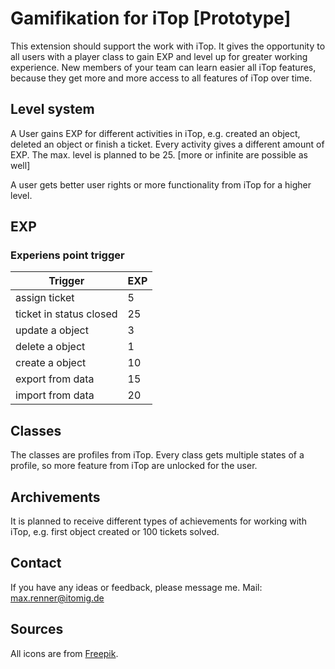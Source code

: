 # Gamifikation for iTop [Prototype]

This extension should support the work with iTop. It gives the opportunity to all users with a player class to gain EXP and level up for greater working experience. New members of your team can learn easier all iTop features,  because they get more and more access to all features of iTop over time.

## Level system 

A User gains EXP for different activities in iTop, e.g. created an object, deleted an object or finish a ticket. Every activity gives a different amount of EXP.
The max. level is planned to be 25. [more or infinite are possible as well] 

A user gets better user rights or more functionality from iTop for a higher level.

## EXP 

### Experiens point trigger 

| Trigger | EXP |
| -------- | -------- |
| assign ticket | 5 |
| ticket in status closed | 25 |
| update a object | 3 |
| delete a object | 1 |
| create a object | 10 |
| export from data | 15 |
| import from data | 20 |

## Classes 

The classes are profiles from iTop. Every class gets multiple states of a profile, so more feature from iTop are unlocked for the user.

## Archivements

It is planned to receive different types of achievements for working with iTop, e.g. first object created or 100 tickets solved.

## Contact

If you have any ideas or feedback, please message me.
Mail: max.renner@itomig.de

## Sources

All icons are from <a href="https://www.freepik.com" title="Freepik">Freepik</a>.

